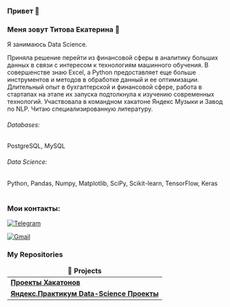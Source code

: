 ### Привет 👋

### Меня зовут Титова Екатерина :raising_hand: 
Я занимаюсь Data Science. 

Приняла решение перейти из финансовой сферы в аналитику больших данных в связи с интересом к технологиям машинного обучения. В совершенстве знаю Excel, а Python предоставляет еще больше инструментов и методов в обработке данный и ее оптимизации. Длительный опыт в бухгалтерской и финансовой сфере, работа в стартапах на этапе их запуска подтолкнула к изучению современных технологий. Участвовала в командном хакатоне Яндекс Музыки и Завод по NLP. Читаю специализированную литературу.

###### Databases: 
PostgreSQL, MySQL

###### Data Science: 
Python, Pandas, Numpy, Matplotlib, SciPy, Scikit-learn, TensorFlow, Keras
<br><br>

### Мои контакты: 

[![Telegram](https://img.shields.io/badge/Telegram-%232CA5E0.svg?&style=for-the-badge&logo=telegram&logoColor=white)](https://t.me/Ekt_Sky)

[![Gmail](https://img.shields.io/badge/Gmail-%23D14836.svg?&style=for-the-badge&logo=gmail&logoColor=white)](mailto:ekt.i.titova@gmail.com)

<h3>My Repositories</h3>

<table width=100%>
  <thead align="center">
    <tr border: none;>
      <td><b>🎁 Projects</b></td>
    </tr>
  </thead>
  <tbody>

<tr>
      <td><a href="https://github.com/EktTitova/Hakaton-Projects"><b>Проекты Хакатонов</b></a></td>
</tr>    
    <tr>
      <td><a href="https://github.com/EktTitova/Yandex.Practicum-Data-Science-Projects"><b>Яндекс.Практикум Data-Science Проекты</b></a></td>
      </tr>
  </tbody>
</table>
